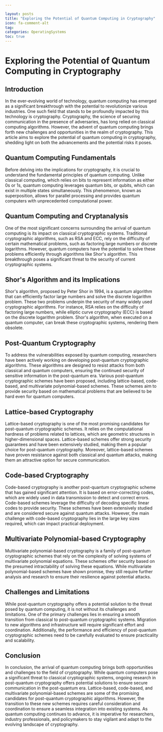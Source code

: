 ```yaml
---

layout: posts
title: "Exploring the Potential of Quantum Computing in Cryptography"
icon: fa-comment-alt
tag:      
categories: OperatingSystems
toc: true
---
```




# Exploring the Potential of Quantum Computing in Cryptography

## Introduction

In the ever-evolving world of technology, quantum computing has emerged as a significant breakthrough with the potential to revolutionize various industries. One such field that stands to be profoundly impacted by this technology is cryptography. Cryptography, the science of securing communication in the presence of adversaries, has long relied on classical computing algorithms. However, the advent of quantum computing brings forth new challenges and opportunities in the realm of cryptography. This article aims to explore the potential of quantum computing in cryptography, shedding light on both the advancements and the potential risks it poses.

## Quantum Computing Fundamentals

Before delving into the implications for cryptography, it is crucial to understand the fundamental principles of quantum computing. Unlike classical computing, which relies on bits to represent information as either 0s or 1s, quantum computing leverages quantum bits, or qubits, which can exist in multiple states simultaneously. This phenomenon, known as superposition, allows for parallel processing and provides quantum computers with unprecedented computational power.

## Quantum Computing and Cryptanalysis

One of the most significant concerns surrounding the arrival of quantum computing is its impact on classical cryptographic systems. Traditional cryptographic algorithms, such as RSA and ECC, rely on the difficulty of certain mathematical problems, such as factoring large numbers or discrete logarithms. However, quantum computers have the potential to solve these problems efficiently through algorithms like Shor's algorithm. This breakthrough poses a significant threat to the security of current cryptographic systems.

## Shor's Algorithm and its Implications

Shor's algorithm, proposed by Peter Shor in 1994, is a quantum algorithm that can efficiently factor large numbers and solve the discrete logarithm problem. These two problems underpin the security of many widely used cryptographic algorithms. For instance, RSA relies on the difficulty of factoring large numbers, while elliptic curve cryptography (ECC) is based on the discrete logarithm problem. Shor's algorithm, when executed on a quantum computer, can break these cryptographic systems, rendering them obsolete.

## Post-Quantum Cryptography

To address the vulnerabilities exposed by quantum computing, researchers have been actively working on developing post-quantum cryptographic algorithms. These algorithms are designed to resist attacks from both classical and quantum computers, ensuring the continued security of sensitive information in the post-quantum era. Various post-quantum cryptographic schemes have been proposed, including lattice-based, code-based, and multivariate polynomial-based schemes. These schemes aim to provide security based on mathematical problems that are believed to be hard even for quantum computers.

## Lattice-based Cryptography

Lattice-based cryptography is one of the most promising candidates for post-quantum cryptographic schemes. It relies on the computational hardness of problems related to lattices, which are geometric structures in higher-dimensional spaces. Lattice-based schemes offer strong security guarantees and have been extensively studied, making them a popular choice for post-quantum cryptography. Moreover, lattice-based schemes have proven resistance against both classical and quantum attacks, making them an attractive option for secure communication.

## Code-based Cryptography

Code-based cryptography is another post-quantum cryptographic scheme that has gained significant attention. It is based on error-correcting codes, which are widely used in data transmission to detect and correct errors. Code-based schemes leverage the difficulty of decoding specific linear codes to provide security. These schemes have been extensively studied and are considered secure against quantum attacks. However, the main challenge with code-based cryptography lies in the large key sizes required, which can impact practical deployment.

## Multivariate Polynomial-based Cryptography

Multivariate polynomial-based cryptography is a family of post-quantum cryptographic schemes that rely on the complexity of solving systems of multivariate polynomial equations. These schemes offer security based on the presumed intractability of solving these equations. While multivariate polynomial-based schemes have shown promise, they still require further analysis and research to ensure their resilience against potential attacks.

## Challenges and Limitations

While post-quantum cryptography offers a potential solution to the threat posed by quantum computing, it is not without its challenges and limitations. One of the primary challenges lies in ensuring a smooth transition from classical to post-quantum cryptographic systems. Migration to new algorithms and infrastructure will require significant effort and coordination. Additionally, the performance and efficiency of post-quantum cryptographic schemes need to be carefully evaluated to ensure practicality and scalability.

## Conclusion

In conclusion, the arrival of quantum computing brings both opportunities and challenges to the field of cryptography. While quantum computers pose a significant threat to classical cryptographic systems, ongoing research in post-quantum cryptography offers potential solutions to ensure secure communication in the post-quantum era. Lattice-based, code-based, and multivariate polynomial-based schemes are some of the promising candidates for post-quantum cryptographic algorithms. However, the transition to these new schemes requires careful consideration and coordination to ensure a seamless integration into existing systems. As quantum computing continues to advance, it is imperative for researchers, industry professionals, and policymakers to stay vigilant and adapt to the evolving landscape of cryptography.